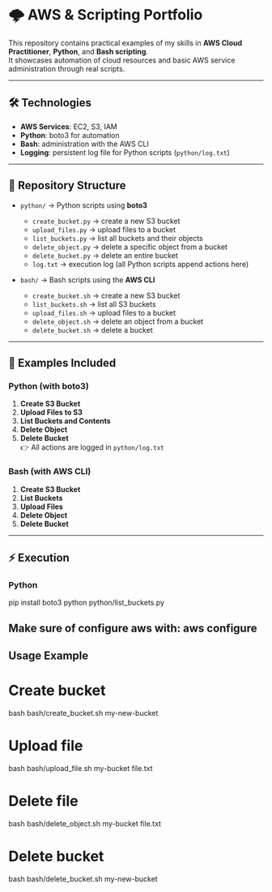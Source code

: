 # 🌩️ AWS & Scripting Portfolio

This repository contains practical examples of my skills in **AWS Cloud Practitioner**, **Python**, and **Bash scripting**.  
It showcases automation of cloud resources and basic AWS service administration through real scripts.

---

## 🛠 Technologies
- **AWS Services**: EC2, S3, IAM
- **Python**: boto3 for automation
- **Bash**: administration with the AWS CLI
- **Logging**: persistent log file for Python scripts (`python/log.txt`)

---

## 📂 Repository Structure
- `python/` → Python scripts using **boto3**
  - `create_bucket.py` → create a new S3 bucket
  - `upload_files.py` → upload files to a bucket
  - `list_buckets.py` → list all buckets and their objects
  - `delete_object.py` → delete a specific object from a bucket
  - `delete_bucket.py` → delete an entire bucket
  - `log.txt` → execution log (all Python scripts append actions here)

- `bash/` → Bash scripts using the **AWS CLI**
  - `create_bucket.sh` → create a new S3 bucket
  - `list_buckets.sh` → list all S3 buckets
  - `upload_files.sh` → upload files to a bucket
  - `delete_object.sh` → delete an object from a bucket
  - `delete_bucket.sh` → delete a bucket

---

## 🚀 Examples Included

### Python (with boto3)
1. **Create S3 Bucket**
2. **Upload Files to S3**
3. **List Buckets and Contents**
4. **Delete Object**
5. **Delete Bucket**  
👉 All actions are logged in `python/log.txt`

### Bash (with AWS CLI)
1. **Create S3 Bucket**
2. **List Buckets**
3. **Upload Files**
4. **Delete Object**
5. **Delete Bucket**

---

## ⚡ Execution

### Python

pip install boto3
python python/list_buckets.py

## Make sure of configure aws with: aws configure

## Usage Example

# Create bucket
bash bash/create_bucket.sh my-new-bucket

# Upload file
bash bash/upload_file.sh my-bucket file.txt

# Delete file
bash bash/delete_object.sh my-bucket file.txt

# Delete bucket
bash bash/delete_bucket.sh my-new-bucket